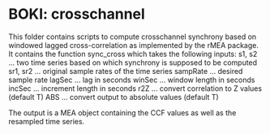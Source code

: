 # BOKI: crosschannel

This folder contains scripts to compute crosschannel synchrony based on windowed lagged cross-correlation as implemented by the rMEA package. It contains the function sync_cross which takes the following inputs: 
s1, s2   ... two time series based on which synchrony is supposed to be computed
sr1, sr2 ... original sample rates of the time series
sampRate ... desired sample rate
lagSec   ... lag in seconds
winSec   ... window length in seconds
incSec   ... increment length in seconds
r2Z      ... convert correlation to Z values (default T)
ABS      ... convert output to absolute values (default T)

The output is a MEA object containing the CCF values as well as the resampled time series. 
